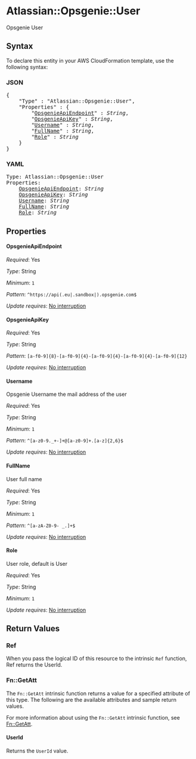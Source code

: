 # Atlassian::Opsgenie::User

Opsgenie User

## Syntax

To declare this entity in your AWS CloudFormation template, use the following syntax:

### JSON

<pre>
{
    "Type" : "Atlassian::Opsgenie::User",
    "Properties" : {
        "<a href="#opsgenieapiendpoint" title="OpsgenieApiEndpoint">OpsgenieApiEndpoint</a>" : <i>String</i>,
        "<a href="#opsgenieapikey" title="OpsgenieApiKey">OpsgenieApiKey</a>" : <i>String</i>,
        "<a href="#username" title="Username">Username</a>" : <i>String</i>,
        "<a href="#fullname" title="FullName">FullName</a>" : <i>String</i>,
        "<a href="#role" title="Role">Role</a>" : <i>String</i>
    }
}
</pre>

### YAML

<pre>
Type: Atlassian::Opsgenie::User
Properties:
    <a href="#opsgenieapiendpoint" title="OpsgenieApiEndpoint">OpsgenieApiEndpoint</a>: <i>String</i>
    <a href="#opsgenieapikey" title="OpsgenieApiKey">OpsgenieApiKey</a>: <i>String</i>
    <a href="#username" title="Username">Username</a>: <i>String</i>
    <a href="#fullname" title="FullName">FullName</a>: <i>String</i>
    <a href="#role" title="Role">Role</a>: <i>String</i>
</pre>

## Properties

#### OpsgenieApiEndpoint

_Required_: Yes

_Type_: String

_Minimum_: <code>1</code>

_Pattern_: <code>^https://api(\.eu|\.sandbox|)\.opsgenie\.com$</code>

_Update requires_: [No interruption](https://docs.aws.amazon.com/AWSCloudFormation/latest/UserGuide/using-cfn-updating-stacks-update-behaviors.html#update-no-interrupt)

#### OpsgenieApiKey

_Required_: Yes

_Type_: String

_Pattern_: <code>[a-f0-9]{8}-[a-f0-9]{4}-[a-f0-9]{4}-[a-f0-9]{4}-[a-f0-9]{12}</code>

_Update requires_: [No interruption](https://docs.aws.amazon.com/AWSCloudFormation/latest/UserGuide/using-cfn-updating-stacks-update-behaviors.html#update-no-interrupt)

#### Username

Opsgenie Username the mail address of the user

_Required_: Yes

_Type_: String

_Minimum_: <code>1</code>

_Pattern_: <code>^[a-z0-9._+-]+@[a-z0-9]+\.[a-z]{2,6}$</code>

_Update requires_: [No interruption](https://docs.aws.amazon.com/AWSCloudFormation/latest/UserGuide/using-cfn-updating-stacks-update-behaviors.html#update-no-interrupt)

#### FullName

User full name

_Required_: Yes

_Type_: String

_Minimum_: <code>1</code>

_Pattern_: <code>^[a-zA-Z0-9- _.]+$</code>

_Update requires_: [No interruption](https://docs.aws.amazon.com/AWSCloudFormation/latest/UserGuide/using-cfn-updating-stacks-update-behaviors.html#update-no-interrupt)

#### Role

User role, default is User

_Required_: Yes

_Type_: String

_Minimum_: <code>1</code>

_Update requires_: [No interruption](https://docs.aws.amazon.com/AWSCloudFormation/latest/UserGuide/using-cfn-updating-stacks-update-behaviors.html#update-no-interrupt)

## Return Values

### Ref

When you pass the logical ID of this resource to the intrinsic `Ref` function, Ref returns the UserId.

### Fn::GetAtt

The `Fn::GetAtt` intrinsic function returns a value for a specified attribute of this type. The following are the available attributes and sample return values.

For more information about using the `Fn::GetAtt` intrinsic function, see [Fn::GetAtt](https://docs.aws.amazon.com/AWSCloudFormation/latest/UserGuide/intrinsic-function-reference-getatt.html).

#### UserId

Returns the <code>UserId</code> value.

